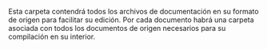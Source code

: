 Esta carpeta contendrá todos los archivos de documentación en su formato de origen para facilitar su edición. Por cada documento habrá una carpeta asociada con todos los documentos de origen necesarios para su compilación en su interior.